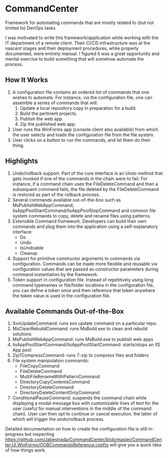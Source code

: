 # CommandCenter
Framework for automating commands that are mostly related to (but not limited to) DevOps tasks

I was motivated to write this framework/application while working with the IT department of a remote client. Their CI/CD infrastructure was at the nascent stages and their deployment procedures, while properly documented, were entirely manual. I figured it was a great opportunity and mental exercise to build something that will somehow automate the process. 

## How It Works
1. A configuration file contains an ordered list of commands that one wishes to automate. For instance, via the configuration file, one can assemble a series of commands that will:
   1. Update a local repository copy in preparation for a build.
   2. Build the pertinent projects.
   3. Publish the web app.
   4. Zip the published web app.
2. User runs the WinForms app (console client also available) from which the user selects and loads the configuration file from the file system.
3. User clicks on a button to run the commands, and let them do their thing.

## Highlights
1. Undo/rollback support. Part of the core interface is an Undo method that gets invoked if one of the commands in the chain were to fail. For instance, if a command chain uses the FileDeleteCommand and then a subsequent command fails, the file deleted by the FileDeleteCommand is restored as part of the rollback process.
2. Several commands available out-of-the-box such as MsPublishWebAppCommand, IisAppPoolStartCommand/IisAppPoolStopCommand and common file system commands to copy, delete and rename files using patterns.
3. Extensible Command framework. Developers can build their own commands and plug them into the application using a self-explanatory interface:
   * Do
   * Undo
   * IsUndoable
   * Cleanup
4. Support for primitive constructor arguments to commands via configuration. Commands can be made more flexible and reusable via configuration values that are passed as constructor parameters during command instantiation by the framework.
5. Token support in configuration file. Instead of repetitively using long command typenames or file/folder locations in the configuration file, you can define a token once and then reference that token anywhere the token value is used in the configuration file.

## Available Commands Out-of-the-Box
<!-- While the Commands framework is extensible so that etc. -->
1. SvnUpdateCommand: runs svn update command on a particular repo.
2. MsCleanRebuildCommand: runs MsBuild.exe to clean and rebuild solutions
3. MsPublishWebAppCommand: runs MsBuild.exe to publish web apps
4. IisAppPoolStartCommand/IisAppPoolStartCommand: starts/stops an IIS App pool
5. Zip7CompressCommand: runs 7-zip to compress files and folders
6. File system manipulation commands:
   * FileCopyCommand
   * FileDeleteCommand
   * MultiFileRenameWithPatternCommand
   * DirectoryCopyContentsCommand
   * DirectoryDeleteCommand
   * DirectoryDeleteContentOnlyCommand
7. ConditionalPauseCommand: suspends the command chain while displaying a modal message box with customizable lines of text for the user (useful for manual interventions in the middle of the command chain). User can then opt to continue or cancel execution, the latter of which will trigger the undo/rollback process. 

Detailed documentation on how to create the configuration file is still in-progress but inspecting https://github.com/Jabestrada/CommandCenter/blob/master/CommandCenter.UI.WinForms/OOBCommandsReference.config will give you a quick idea of how things work.

<!--
A rundown of the assemblies/projects in this repo is as follows:
- CommandCenter.Infrastructure contains the building blocks of the framework and is responsible for configuration, orchestration and command definition/creation. At the heart of this project is the BaseCommand type from which all commands should inherit from. Therefore, any application that wishes to define new Command types should add a reference to this assembly.
- CommandCenter.Commands contains BaseCommand implementations for commonly used tasks such as:
  * SvnUpdateCommand: runs svn update command on a particular repo.
  * Zip7CompressCommand: runs 7-zip to compress files and folders
  * MsCleanRebuildCommand: runs MsBuild.exe to clean and rebuild solutions
  * MsPublishWebAppCommand: runs MsBuild.exe to publish web apps
  * IisAppPoolStartCommand/IisAppPoolStartCommand: starts/stops an IIS App pool
  * Commands under /FileSystem: various commands for common file system manipulation (dir/file copy, delete, etc.)  
- CommandCenter.UI.Console and CommandCenter.UI.WinForms contains console-based/Windows Forms-based clients for invoking commands defined in a configuration file.
-->

